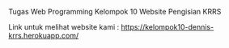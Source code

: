 Tugas Web Programming Kelompok 10 Website Pengisian KRRS 

Link untuk melihat website kami : https://kelompok10-dennis-krrs.herokuapp.com/


